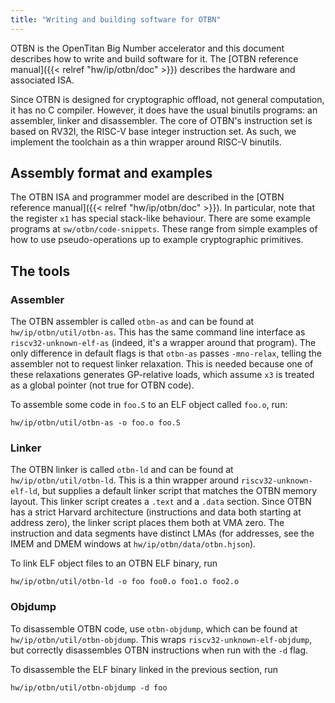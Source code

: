 ```yaml
---
title: "Writing and building software for OTBN"
---
```


OTBN is the OpenTitan Big Number accelerator and this document describes how to write and build software for it.
The [OTBN reference manual]({{< relref "hw/ip/otbn/doc" >}}) describes the hardware and associated ISA.

Since OTBN is designed for cryptographic offload, not general computation, it has no C compiler.
However, it does have the usual binutils programs: an assembler, linker and disassembler.
The core of OTBN's instruction set is based on RV32I, the RISC-V base integer instruction set.
As such, we implement the toolchain as a thin wrapper around RISC-V binutils.

## Assembly format and examples

The OTBN ISA and programmer model are described in the [OTBN reference manual]({{< relref "hw/ip/otbn/doc" >}}).
In particular, note that the register `x1` has special stack-like behaviour.
There are some example programs at `sw/otbn/code-snippets`.
These range from simple examples of how to use pseudo-operations up to example cryptographic primitives.

## The tools

### Assembler

The OTBN assembler is called `otbn-as` and can be found at `hw/ip/otbn/util/otbn-as`.
This has the same command line interface as `riscv32-unknown-elf-as` (indeed, it's a wrapper around that program).
The only difference in default flags is that `otbn-as` passes `-mno-relax`, telling the assembler not to request linker relaxation.
This is needed because one of these relaxations generates GP-relative loads, which assume `x3` is treated as a global pointer (not true for OTBN code).

To assemble some code in `foo.S` to an ELF object called `foo.o`, run:
```shell
hw/ip/otbn/util/otbn-as -o foo.o foo.S
```

### Linker

The OTBN linker is called `otbn-ld` and can be found at `hw/ip/otbn/util/otbn-ld`.
This is a thin wrapper around `riscv32-unknown-elf-ld`, but supplies a default linker script that matches the OTBN memory layout.
This linker script creates a `.text` and a `.data` section.
Since OTBN has a strict Harvard architecture (instructions and data both starting at address zero), the linker script places them both at VMA zero.
The instruction and data segments have distinct LMAs (for addresses, see the IMEM and DMEM windows at `hw/ip/otbn/data/otbn.hjson`).

To link ELF object files to an OTBN ELF binary, run
```shell
hw/ip/otbn/util/otbn-ld -o foo foo0.o foo1.o foo2.o
```

### Objdump

To disassemble OTBN code, use `otbn-objdump`, which can be found at `hw/ip/otbn/util/otbn-objdump`.
This wraps `riscv32-unknown-elf-objdump`, but correctly disassembles OTBN instructions when run with the `-d` flag.

To disassemble the ELF binary linked in the previous section, run
```shell
hw/ip/otbn/util/otbn-objdump -d foo
```
